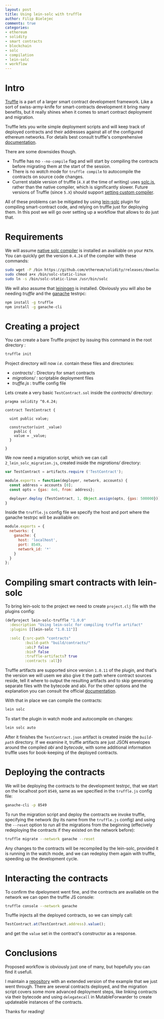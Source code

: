 ```yaml
---
layout: post
title: Using lein-solc with truffle
author: Filip Bielejec
comments: true
categories:
- ethereum
- solidity
- smart contracts
- blockchain
- solc
- compilation
- lein-solc
- workflow
---
```


# <a name="intro">Intro</a>

[Truffle](https://truffleframework.com/truffle) is a part of a larger smart contract development framework.
Like a sort of swiss-army-knife for smart-contracts development it bring many benefits, but it really shines when it comes to smart contract deployment and migration.

Truffle lets you write simple deployment scripts and will keep track of deployed contracts and their addresses against all of the configured ethereum networks.
For details best consult truffle's comprehensive [documentation](https://truffleframework.com/docs/truffle/getting-started/running-migrations).

There are some downsides though.

- Truffle has no `--no-compile` flag and will start by compiling the contracts before migrating them at the start of the session.
- There is no _watch_ mode for `truffle compile` to autocompile the contracts on source code changes.
- Current stable version of truffle (`4.X` at the time of writing) uses [solc.js](https://www.npmjs.com/package/solc), rather than the native compiler, which is significantly slower. Future versions of Truffle (since `5.X`) should support [setting custom compiler](https://github.com/trufflesuite/truffle/issues/265).

All of these problems can be mitigated by using [lein-solc](https://github.com/fbielejec/lein-solc) plugin for compiling smart-contract code, and relying on truffle just for deploying them.
In this post we will go over setting up a workflow that allows to do just that.

# <a name="requirements">Requirements</a>

We will assume [native solc compiler](https://solidity.readthedocs.io/en/v0.4.24/installing-solidity.html#binary-packages) is installed an availiable on your `PATH`.
You can quickly get the version `0.4.24` of the compiler with these commands:

```bash
sudo wget -P /bin https://github.com/ethereum/solidity/releases/download/v0.4.24/solc-static-linux
sudo chmod a+x /bin/solc-static-linux
sudo ln -s /bin/solc-static-linux /usr/bin/solc
```
We will also assume that [leiningen](https://leiningen.org/) is installed.
Obviously you will also be needing *truffle* and the [ganache](https://github.com/trufflesuite/ganache-cli) testrpc:

```bash
npm install -g truffle
npm install -g ganache-cli
```

# <a name="creating">Creating a project</a>

You can create a bare Truffle project by issuing this command in the root directory :

```bash
truffle init
```

Project directory will now _i.e_. contain these files and directories:

- *contracts/* : Directory for smart contracts
- *migrations/* : scriptable deployment files
- *truffle.js* : truffle config file

Lets create a very basic `TestContract.sol` inside the *contracts/* directory:

```solidity
pragma solidity ^0.4.24;

contract TestContract {

  uint public value;

  constructor(uint _value)
    public {
    value = _value;
  }

}
```

We now need a migration script, which we can call `2_lein_solc_migration.js`, created inside the *migrations/* directory:

```javascript
var TestContract = artifacts.require ('TestContract');

module.exports = function(deployer, network, accounts) {
  const address = accounts [0];
  const opts = {gas: 4e6, from: address};

  deployer.deploy (TestContract, 1, Object.assign(opts, {gas: 500000}));
}
```

Inside the `truffle.js` config file we specify the host and port where the ganache testrpc will be availiable on:

```javascript
module.exports = {
  networks: {
    ganache: {
      host: 'localhost',
      port: 8549,
      network_id: '*'
    }
  }
};
```

# <a name="lein-solc">Compiling smart contracts with lein-solc</a>

To bring lein-solc to the project we need to create `project.clj` file with the plugins config:

```clojure
(defproject lein-solc-truffle "1.0.0"
  :description "Using lein-solc for compiling truffle artifact"
  :plugins [[lein-solc "1.0.11"]]

  :solc {:src-path "contracts"
         :build-path "build/contracts/"
         :abi? false
         :bin? false
         :truffle-artifacts? true
         :contracts :all})
```

Truffle artifacts are supported since version `1.0.11` of the plugin, and that's the version we will usem we also give it the path where contract sources reside, tell it where to output the resulting artifacts and to skip generating separate files with the bytecode and abi.
For the other options and the explanation you can consult the official [documentation](https://github.com/fbielejec/lein-solc#usage).

With that in place we can compile the contracts:

```bash
lein solc
```

To start the plugin in watch mode and autocompile on changes:

```bash
lein solc auto
```

After it finishes the `TestContract.json` artifact is created inside the *`build-path`* directory.
If we examine it, truffle artifacts are just JSON envelopes around the compiled *abi* and *bytecode*, with some additional information truffle uses for book-keeping of the deployed contracts.

# <a name="deploying">Deploying the contracts</a>

We will be deploying the contracts to the development testrpc, that we start on the localhost port `8549`, same as we specified in the `truffle.js` config file:

```bash
ganache-cli -p 8549
```

To run the migration script and deploy the contracts we invoke truffle, specifying the network (by its name from the `truffle.js` config) and using the `--reset` option to run all the migrations from the beginning (effecively redeploying the contracts if they existed on the network before):

```bash
truffle migrate --network ganache --reset
```

Any changes to the contracts will be recompiled by the lein-solc, provided it is running in the watch mode, and we can redeploy them again with truffle, speeding up the development cycle.

# <a name="interacting">Interacting the contracts</a>

To confirm the dpeloyment went fine, and the contracts are availiable on the network we can open the truffle JS console:

```bash
truffle console --network ganache
```

Truffle injects all the deployed contracts, so we can simply call:

```javascript
TestContract.at(TestContract.address).value();
```

and get the `value` set in the contract's constructor as a response.

# <a name="conclusions">Conclusions</a>

Proposed workflow is obviously just one of many, but hopefully you can find it usefull.

I maintain a [repository](https://github.com/fbielejec/lein-solc-truffle/blob/master/project.clj) with an extended version of the example that we just went through.
There are several contracts deployed, and the migration script covers some more advanced deployment steps, like linking contracts via their bytecode and using `delegatecall` in MutableForwarder to create updateable instances of the contracts.

Thanks for reading!
